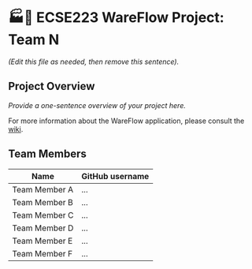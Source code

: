 # :factory::ship: ECSE223 WareFlow Project: Team N

_(Edit this file as needed, then remove this sentence)._

## Project Overview

_Provide a one-sentence overview of your project here._

For more information about the WareFlow application, please consult the [wiki](../../wiki).

## Team Members

| Name          | GitHub username |
| ------------- | --------------- |
| Team Member A | ...             |
| Team Member B | ...             |
| Team Member C | ...             |
| Team Member D | ...             |
| Team Member E | ...             |
| Team Member F | ...             |